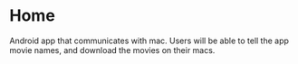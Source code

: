 # Home
Android app that communicates with mac. Users will be able to tell the app movie names, and download the movies on their macs.
